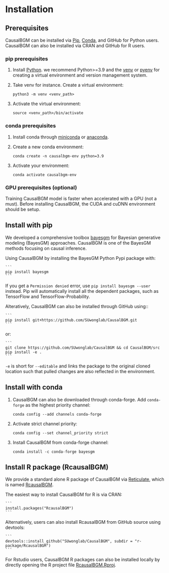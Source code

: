 # Installation

## Prerequisites

CausalBGM can be installed via [Pip], [Conda], and GitHub for Python users. CausalBGM can also be installed via CRAN and GitHub for R users. 

### pip prerequisites

1. Install [Python]. we recommend Python>=3.9 and the [venv](https://docs.python.org/3/library/venv.html) or [pyenv](https://github.com/pyenv/pyenv/) for creating a virtual environment and version management system.

2. Take venv for instance. Create a virtual environment:

    ```shell
    python3 -m venv <venv_path>
    ```

3. Activate the virtual environment:

    ```shell
    source <venv_path>/bin/activate
    ```

### conda prerequisites

1. Install conda through [miniconda](http://conda.pydata.org/miniconda.html) or [anaconda](https://www.anaconda.com/). 

2. Create a new conda environment:

    ```shell
    conda create -n causalbgm-env python=3.9
    ```

3. Activate your environment:

    ```shell
    conda activate causalbgm-env
    ```


### GPU prerequisites (optional)

Training CausalBGM model is faster when accelerated with a GPU (not a must). Before installing CausalBGM, the CUDA and cuDNN environment should be setup.


## Install with pip

We developed a comprehensive toolbox [bayesgm](https://pypi.org/project/bayesgm/) for Bayesian generative modeling (BayesGM) approaches. CausalBGM is one of the BayesGM methods focusing on causal inference.

Using CausalBGM by installing the BayesGM Python Pypi package with:

    ```
    pip install bayesgm
    ```

If you get a `Permission denied` error, use `pip install bayesgm --user` instead. Pip will automatically install all the dependent packages, such as TensorFlow and TensorFlow-Probability.

Alteratively, CausalBGM can also be installed through GitHub using::

    ```
    pip install git+https://github.com/SUwonglab/CausalBGM.git
    ```
    
or:

    ``` 
    git clone https://github.com/SUwonglab/CausalBGM && cd CausalBGM/src
    pip install -e .
    ```

``-e`` is short for ``--editable`` and links the package to the original cloned
location such that pulled changes are also reflected in the environment.

## Install with conda

1. CausalBGM can also be downloaded through conda-forge. Add `conda-forge` as the highest priority channel:

    ```shell
    conda config --add channels conda-forge
    ```

2. Activate strict channel priority:

    ```shell
    conda config --set channel_priority strict
    ```

3. Install CausalBGM from conda-forge channel:

    ```shell
    conda install -c conda-forge bayesgm
    ```

## Install R package (RcausalBGM)


We provide a standard alone R package of CausalBGM via [Reticulate](https://rstudio.github.io/reticulate/), which is named [RcausalBGM](https://github.com/SUwonglab/CausalBGM/tree/main/r-package/RcausalBGM).

The easiest way to install CausalBGM for R is via CRAN:

    ```
    install.packages("RcausalBGM")
    ```

Alternatively, users can also install RcausalBGM from GitHub source using devtools: 

    ```
    devtools::install_github("SUwonglab/CausalBGM", subdir = "r-package/RcausalBGM")
    ```

For Rstudio users, CausalBGM R packages can also be installed locally by directly opening the R project file [RcausalBGM.Rproj](https://github.com/SUwonglab/CausalBGM/blob/main/r-package/RcausalBGM/RcausalBGM.Rproj).

[Python]: https://www.python.org/downloads/
[Pip]: https://pypi.org/project/CausalBGM/
[Conda]: https://anaconda.org/conda-forge/causalbgm
[Tensorflow]: https://www.tensorflow.org/
[jax]: https://jax.readthedocs.io/en/latest/
[reticulate]: https://rstudio.github.io/reticulate/